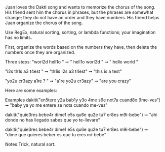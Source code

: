 Juan loves the Dakti song and wants to memorize the chorus of the song. His friend sent him the chorus in phrases, but the phrases are somewhat strange; they do not have an order and they have numbers. His friend helps Juan organize the chorus of the song.

Use RegEx, natural sorting, sorting, or lambda functions; your imagination has no limits.

First, organize the words based on the numbers they have, then delete the numbers once they are organized.

Three steps:
"worl2d hell1o " ➞ " hell1o worl2d " ➞ " hello world "

"i2s th1s a3 t4est    " ➞ "th1is i2s a3 t4est" ➞ "this is a test"

"yo2u cr3azy a1re ?  " ➞  "a1re yo2u cr3azy" ➞ "are you crazy"

Here are some examples:

Examples
dakiti("en5tere y2a bab1y y3o 4me s6e not7a cuand8o 9me-ves") ➞ "baby ya yo me entere se nota cuando me-ves"

dakiti("quie3res bebe4r dime1 e5s qu6e qu2e tu7 er8es m9i-bebe") ➞ "ahi donde no has llegado sabes que yo te-llevare"

dakiti("quie3res bebe4r dime1 e5s qu6e qu2e tu7 er8es m9i-bebe") ➞ "dime que quieres beber es que tu eres mi-bebe"

Notes
Trick, natural sort.